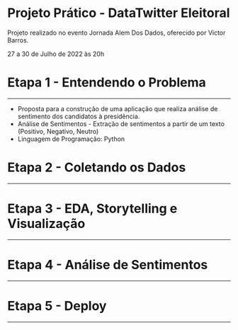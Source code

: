 # Projeto Prático - DataTwitter Eleitoral
Projeto realizado no evento Jornada Alem Dos Dados, oferecido por Victor Barros.

27 a 30 de Julho de 2022 às 20h

# Etapa 1 - Entendendo o Problema

---

- Proposta para a construção de uma aplicação que realiza análise de sentimento dos candidatos à presidência.
- Análise de Sentimentos - Extração de sentimentos a partir de um texto (Positivo, Negativo, Neutro)
- Linguagem de Programação: Python

# Etapa 2 - Coletando os Dados

---

# Etapa 3 - EDA, Storytelling e Visualização

---

# Etapa 4 - Análise de Sentimentos

---

# Etapa 5 - Deploy

---
